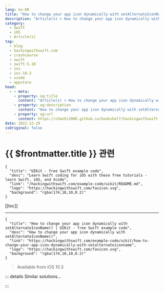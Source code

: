 ```yaml
---
lang: ko-KR
title: "How to change your app icon dynamically with setAlternateIconName()"
description: "Article(s) > How to change your app icon dynamically with setAlternateIconName()"
category:
  - Swift
  - iOS
  - Article(s)
tag: 
  - blog
  - hackingwithswift.com
  - crashcourse
  - swift
  - swift-5.10
  - ios
  - ios-10.3
  - xcode
  - appstore
head:
  - - meta:
    - property: og:title
      content: "Article(s) > How to change your app icon dynamically with setAlternateIconName()"
    - property: og:description
      content: "How to change your app icon dynamically with setAlternateIconName()"
    - property: og:url
      content: https://chanhi2000.github.io/bookshelf/hackingwithswift.com/example-code/uikit/how-to-change-your-app-icon-dynamically-with-setalternateiconname.html
date: 2022-12-29
isOriginal: false
---
```


# {{ $frontmatter.title }} 관련

```component VPCard
{
  "title": "UIKit - free Swift example code",
  "desc": "Learn Swift coding for iOS with these free tutorials - learn Swift, iOS, and Xcode",
  "link": "/hackingwithswift.com/example-code/uikit/README.md",
  "logo": "https://hackingwithswift.com/favicon.svg",
  "background": "rgba(174,10,10,0.2)"
}
```

[[toc]]

---

```component VPCard
{
  "title": "How to change your app icon dynamically with setAlternateIconName() | UIKit - free Swift example code",
  "desc": "How to change your app icon dynamically with setAlternateIconName()",
  "link": "https://hackingwithswift.com/example-code/uikit/how-to-change-your-app-icon-dynamically-with-setalternateiconname",
  "logo": "https://hackingwithswift.com/favicon.svg",
  "background": "rgba(174,10,10,0.2)"
}
```

> Available from iOS 10.3

<!-- TODO: 작성 -->

<!--
iOS gives developers the ability to change their app’s icon programmatically, although it takes a little work to set up. It also isn’t quite as powerful as you might hope - you can’t recreate the moving hands of the Clock app, for example.

The actual code to change your app’s icon is trivial, but first there’s some setup work because you must declare all possible icons in your Info.plist file. The process behind this is far from optimal, and right now the best thing to do is edit your Info.plist as XML rather than trying to use the built-in property list editor in Xcode.

To get started, we need some icons. **These should be placed loose in your project or in a group, rather than inside an asset catalog.** Remember to use the @2x and @3x naming convention to ensure iOS automatically picks the correct icon for users’ devices.

For this example, we’re using these example icon files:

- Icon-1@2x.png, Icon-1@3x.png
<li>Icon-2@2x.png, Icon-2@3x.png
<li>Icon-3@2x.png, Icon-3@3x.png

They are all just regular PNGs, with the @2x being 120x120 and the @3x being 180x180.

Now go to your project navigator, right-click your Info.plist file, and choose Open As > Source Code. This will reveal the raw XML behind your plist - it might seem like a lot at first, but trust me this is *way* better than using the GUI for this particular task.

Defining the icons for your app is done with a very specific set of property list keys and values:

1. `CFBundleIcons` is a dictionary that defines what your primary icon is (`CFBundlePrimaryIcon`) and what your alternate icons are (`CFBundleAlternateIcons`)
<li>The primary icon key itself is a dictionary that lists its icon files (`CFBundleIconFiles`), which is an array containing the filenames for your primary icon, and whether iOS should apply gloss effects to it (`UIPrerenderedIcon`). Yes, that latter setting has been dead since iOS 7 but it still loiters around.
<li>The alternate icons key is also a dictionary, but this time the keys of its children are the names of images you want to use. This doesn’t need to be their filename, just however you want to reference each icon in your code.
<li>Each icon name is another dictionary, which contains the same two keys as `CFBundlePrimaryIcon`: the `CFBundleIconFiles` array and the `UIPrerenderedIcon` boolean.

To be quite clear, `CFBundleIcons` is a dictionary containing the key `CFBundleAlternateIcons`, which is a dictionary containing the key `YourImageName`, which is another dictionary containing the icon files and gloss effect settings.

If your head is spinning a little, that’s OK: it really is far too complex and I’m amazed this is new API. However, it’s what we have so if you want to start using it today then you’re going to want some example XML to get you started.

At the end of your property list XML you should see this:

```swift
</dict>
</plist>
```

*Before that* - i.e., directly before `</dict>`, add this:

```swift
<key>CFBundleIcons</key>
<dict>
    <key>CFBundlePrimaryIcon</key>
    <dict>
        <key>CFBundleIconFiles</key>
        <array>
            <string>Icon-1</string>
        </array>
        <key>UIPrerenderedIcon</key>
        <false/>
    </dict>
    <key>CFBundleAlternateIcons</key>
    <dict>
        <key>AppIcon-2</key>
        <dict>
            <key>CFBundleIconFiles</key>
            <array>
                <string>Icon-2</string>
            </array>
            <key>UIPrerenderedIcon</key>
            <false/>
        </dict>
        <key>AppIcon-3</key>
        <dict>
            <key>CFBundleIconFiles</key>
            <array>
                <string>Icon-3</string>
            </array>
            <key>UIPrerenderedIcon</key>
            <false/>
        </dict>
    </dict>
</dict>
```

Again, I’ve used the files Icon-1@2x.png, Icon-1@3x.png, Icon-2-@2x.png, Icon-2@3x.png, Icon-3-@2x.png, and Icon-3@3x.png for that - you’ll need to replace those filenames with your own.

**Do not put the @2x or @3x parts into your plist, and don’t add the .png either.**

In that example XML above I used the icon names “AppIcon-2” and “AppIcon-3”. Remember, these *aren’t* the filenames, they are just the reference names you want to use in your code.

Now that you have your property list configured the rest is easy: all the hard work is done by the method `setAlternateIconName()`, which takes an icon name to change to or nil to use the app’s default icon.

For example, you might want to add a button that changes your app icon to AppIcon-2, in which case you would use this:

```swift
UIApplication.shared.setAlternateIconName("AppIcon-2")
```

To reset your icon to the primary icon, you would use this:

```swift
UIApplication.shared.setAlternateIconName(nil)
```

If you want, you can optionally provide a completion handler to be run when the call finishes. This gets passed an `Error?` parameter that will be set to a value if something went wrong, so if you wanted to make your code more robust you might use something like this:

```swift
UIApplication.shared.setAlternateIconName("AppIcon-2") { error in
    if let error = error {
        print(error.localizedDescription)
    } else {
        print("Success!")
    }
}
```

That’s all you need to get started, but it’s important to mention two more things just briefly.

First, you can check whether your app is able to switch to an alternate icon by checking the `supportsAlternateIcons` property on your application, like this:

```swift
if UIApplication.shared.supportsAlternateIcons {
    // let the user choose a new icon
}
```

You can also query which alternate icon is currently showing by reading the `alternateIconName` property. This is a `String?`: it will be `nil` if your primary icon is showing, or an icon name if an alternate icon is showing:

```swift
print(UIApplication.shared.alternateIconName ?? "Primary")
```

One last thing: `setAlternateIconName()` looks for the icon files in your app’s resource folder rather than any arbitrary location, which means you can’t generate icons dynamically.

-->

::: details Similar solutions…

<!--
/example-code/system/how-to-run-code-when-your-app-is-terminated">How to run code when your app is terminated 
/example-code/uikit/how-to-add-a-number-over-your-app-icon-using-applicationiconbadgenumber">How to add a number over your app icon using applicationIconBadgeNumber 
/quick-start/swiftui/how-to-show-text-and-an-icon-side-by-side-using-label">How to show text and an icon side by side using Label 
/quick-start/swiftui/how-to-dynamically-change-between-vstack-and-hstack">How to dynamically change between VStack and HStack 
/example-code/uikit/how-to-localize-your-ios-app">How to localize your iOS app</a>
-->

:::

